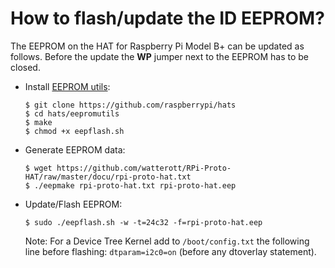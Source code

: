 # How to flash/update the ID EEPROM?

The EEPROM on the HAT for Raspberry Pi Model B+ can be updated as follows.
Before the update the **WP** jumper next to the EEPROM has to be closed.

* Install [EEPROM utils](https://github.com/raspberrypi/hats/tree/master/eepromutils):
    ```
    $ git clone https://github.com/raspberrypi/hats
    $ cd hats/eepromutils
    $ make
    $ chmod +x eepflash.sh
    ```

* Generate EEPROM data:
    ```
    $ wget https://github.com/watterott/RPi-Proto-HAT/raw/master/docu/rpi-proto-hat.txt
    $ ./eepmake rpi-proto-hat.txt rpi-proto-hat.eep
    ```

* Update/Flash EEPROM:
    ```
    $ sudo ./eepflash.sh -w -t=24c32 -f=rpi-proto-hat.eep
    ```
    Note: For a Device Tree Kernel add to ```/boot/config.txt``` the following line before flashing: ```dtparam=i2c0=on``` (before any dtoverlay statement).
